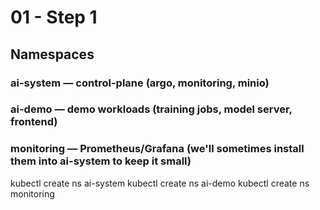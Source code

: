 # 01 - Step 1 

## Namespaces

### ai-system — control-plane (argo, monitoring, minio)

### ai-demo — demo workloads (training jobs, model server, frontend)

### monitoring — Prometheus/Grafana (we'll sometimes install them into ai-system to keep it small)

kubectl create ns ai-system
kubectl create ns ai-demo
kubectl create ns monitoring